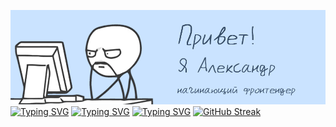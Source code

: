 [![intro](./images/intro.png)](./links/1.md)
[![Typing SVG](https://readme-typing-svg.demolab.com?font=PotnyiStudentScript&size=65&duration=3000&pause=2000&color=404E65&background=D0E2FE&center=true&vCenter=true&repeat=false&width=1000&height=130&lines=%E2%9B%8F%EF%B8%8E+%E2%9B%8F%EF%B8%8E+%E2%9B%8F%EF%B8%8E;%E2%86%93+%E2%86%93+%E2%86%93+)](https://git.io/typing-svg)
[![Typing SVG](https://readme-typing-svg.demolab.com?font=PotnyiStudentScript&size=65&duration=3000&pause=2000&color=404E65&background=D0E2FE&center=true&vCenter=true&repeat=false&width=1000&height=130&lines=%D0%98%D1%89%D1%83+%D1%80%D0%B0%D0%B1%D0%BE%D1%82%D1%83+;%D0%9C%D0%BE%D0%B8+%D0%BF%D1%80%D0%BE%D0%B5%D0%BA%D1%82%D1%8B+%D1%82%D1%83%D1%82)](https://xn--80aag0apnud.xn--p1ai/projects.html) 
[![Typing SVG](https://readme-typing-svg.demolab.com?font=PotnyiStudentScript&size=65&duration=3000&pause=2000&color=404E65&background=D0E2FE&center=true&vCenter=true&repeat=false&width=1000&height=130&lines=%E2%9B%8F%EF%B8%8E+%E2%9B%8F%EF%B8%8E+%E2%9B%8F%EF%B8%8E;%E2%86%91+%E2%86%91+%E2%86%91)](https://git.io/typing-svg)
[![GitHub Streak](https://streak-stats.demolab.com?user=ATaimasov&theme=date-night&hide_border=true&border_radius=0&card_width=1000&stroke=404E65&dates=4D5D64&fire=519393&currStreakNum=74958B&sideNums=957F6E&ring=5FC3C8&currStreakLabel=404E65&border=404E65&sideLabels=404E65&excludeDaysLabel=404E65&background=D0E2FE)](https://git.io/streak-stats)
<!-- 

using in README
1. typing text 
https://git.io/typing-svg
2. contribution streak-stats
https://git.io/streak-stats 

-->


